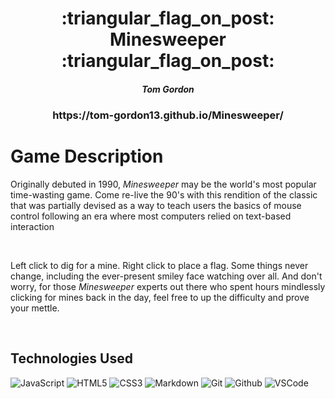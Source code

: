 <div align="center">

   <h1>:triangular_flag_on_post: Minesweeper :triangular_flag_on_post:</h1>
   <h5>Tom Gordon</h5>                             
   <h3>https://tom-gordon13.github.io/Minesweeper/</h3>
   <h1></h1>
</div>

<h1>Game Description</h1>
<p>Originally debuted in 1990, <i>Minesweeper</i> may be the world's most popular time-wasting game. Come re-live the 90's with this rendition of the classic that was partially devised as a way to teach users the basics of mouse control following an era where most computers relied on text-based interaction</p>
<br>
<p>Left click to dig for a mine. Right click to place a flag. Some things never change, including the ever-present smiley face watching over all. And don't worry, for those <i>Minesweeper</i> experts out there who spent hours mindlessly clicking for mines back in the day, feel free to up the difficulty and prove your mettle.</p>

<br>

## Technologies Used

![JavaScript](https://img.shields.io/badge/-JavaScript-333?style=flat&logo=javascript) 
![HTML5](https://img.shields.io/badge/-HTML5-333?style=flat&logo=html5)
![CSS3](https://img.shields.io/badge/-CSS-333?style=flat&logo=css3)
![Markdown](https://img.shields.io/badge/-Markdown-333?style=flat&logo=markdown)
![Git](https://img.shields.io/badge/-Git-333?style=flat&logo=git)
![Github](https://img.shields.io/badge/-GitHub-333?style=flat&logo=github)
![VSCode](https://img.shields.io/badge/-VS_Code-333?style=flat&logo=visualstudio)
